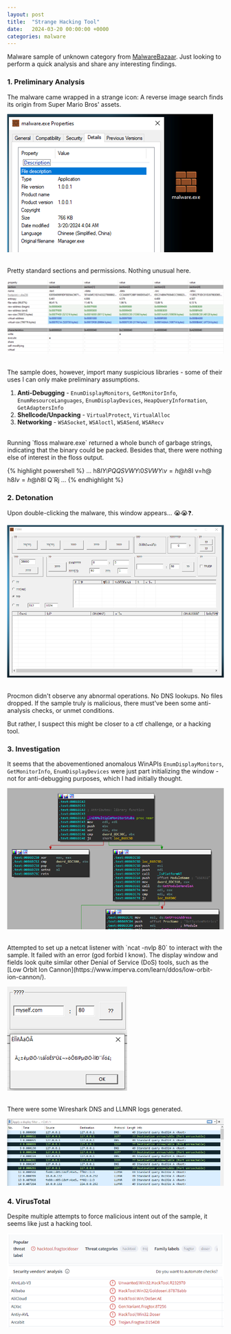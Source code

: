 ```yaml
---
layout: post
title:  "Strange Hacking Tool"
date:   2024-03-20 00:00:00 +0000
categories: malware
---
```


Malware sample of unknown category from [MalwareBazaar](https://bazaar.abuse.ch/sample/5b30c309cd996a6ab8c1e2aad4e0d47a566f1cb8859677ac90f1253336451dd1). Just looking to perform a quick analysis and share any interesting findings.

### 1. Preliminary Analysis
The malware came wrapped in a strange icon: A reverse image search finds its origin from Super Mario Bros' assets.

![icon](/assets/post_assets/strange-hacking-tool/icon.png)

<br>
Pretty standard sections and permissions. Nothing unusual here.

![sections](/assets/post_assets/strange-hacking-tool/sections.png)

<br>
The sample does, however, import many suspicious libraries - some of their uses I can only make preliminary assumptions.

1. <b>Anti-Debugging</b> - `EnumDisplayMonitors`, `GetMonitorInfo`, `EnumResourceLanguages`, `EnumDisplayDevices`, `HeapQueryInformation`, `GetAdaptersInfo`
2. <b>Shellcode/Unpacking</b> - `VirtualProtect`, `VirtualAlloc`
3. <b>Networking</b> - `WSASocket`, `WSAloctl`, `WSASend`, `WSARecv`

<br>
Running `floss malware.exe` returned a whole bunch of garbage strings, indicating that the binary could be packed. Besides that, there were nothing else of interest in the floss output.

{% highlight powershell %}
...
h8$I
Y_^[
PQQSVW
Y_^[
0SVW
Y_^[
v=h@
h8$I
v=h@
h8$I
v=h@
h8$I
Q`Rj
...
{% endhighlight %}

### 2. Detonation
Upon double-clicking the malware, this window appears... 😭😭❓.

![window](/assets/post_assets/strange-hacking-tool/window.png)

<br>
Procmon didn't observe any abnormal operations. No DNS lookups. No files dropped. If the sample truly is malicious, there must've been some anti-analysis checks, or unmet conditions.

But rather, I suspect this might be closer to a ctf challenge, or a hacking tool.

### 3. Investigation
It seems that the abovementioned anomalous WinAPIs `EnumDisplayMonitors`, `GetMonitorInfo`, `EnumDisplayDevices` were just part initializing the window - not for anti-debugging purposes, which I had initially thought.

![monitor_init](/assets/post_assets/strange-hacking-tool/monitor_init.png)

<br>
Attempted to set up a netcat listener with `ncat -nvlp 80` to interact with the sample. It failed with an error (god forbid I know). The display window and fields look quite similar other Denial of Service (DoS) tools, such as the [Low Orbit Ion Cannon](https://www.imperva.com/learn/ddos/low-orbit-ion-cannon/).

![error](/assets/post_assets/strange-hacking-tool/error.png)

<br>
There were some Wireshark DNS and LLMNR logs generated.

![wireshark](/assets/post_assets/strange-hacking-tool/wireshark.png)

### 4. VirusTotal
Despite multiple attempts to force malicious intent out of the sample, it seems like just a hacking tool. 

![vt](/assets/post_assets/strange-hacking-tool/vt.png)